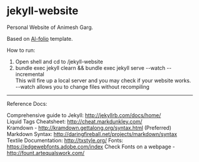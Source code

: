 jekyll-website
==============

Personal Website of Animesh Garg.   

Based on [Al-folio](https://github.com/alshedivat/al-folio) template. 

How to run:  
1. Open shell and cd to /jekyll-website  
2. bundle exec jekyll clearn && bundle exec jekyll serve --watch --incremental  
This will fire up a local server and you may check if your website works.  
--watch allows you to change files without recompiling  

---
Reference Docs:

Comprehensive guide to Jekyll: http://jekyllrb.com/docs/home/  
Liquid Tags Cheatsheet: http://cheat.markdunkley.com/  
Kramdown - http://kramdown.gettalong.org/syntax.html (Preferred)  
Markdown Syntax: http://daringfireball.net/projects/markdown/syntax  
Textile Documentation: http://txstyle.org/
Fonts: https://edgewebfonts.adobe.com/index
Check Fonts on a webpage - http://fount.artequalswork.com/  

